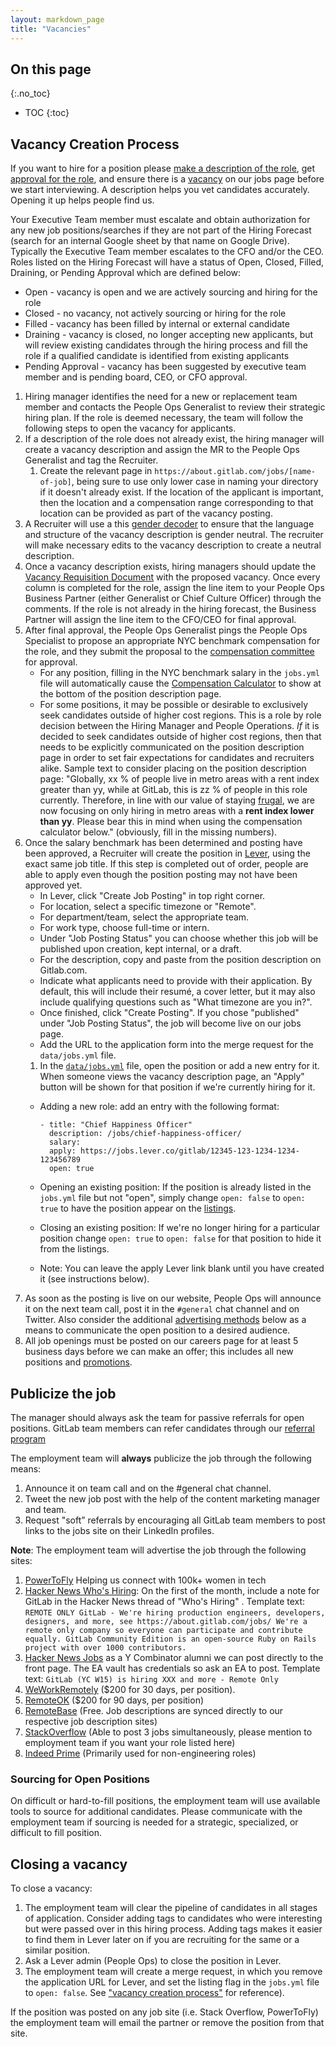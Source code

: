 ```yaml
---
layout: markdown_page
title: "Vacancies"
---
```


## On this page
{:.no_toc}

- TOC
{:toc}

## Vacancy Creation Process

If you want to hire for a position please [make a description of the role](#vacancy-creation-process),
get [approval for the role](#vacancy-creation-process), and ensure there is a
[vacancy](#vacancy-creation-process) on our jobs page before we start interviewing.
A description helps you vet candidates accurately. Opening it up helps people find us.

Your Executive Team member must escalate and obtain authorization for any new
job positions/searches if they are not part of the Hiring Forecast (search for
an internal Google sheet by that name on Google Drive). Typically the Executive
Team member escalates to the CFO and/or the CEO. Roles listed on the
Hiring Forecast will have a status of Open, Closed, Filled, Draining, or Pending
Approval which are defined below:

* Open - vacancy is open and we are actively sourcing and hiring for the role
* Closed - no vacancy, not actively sourcing or hiring for the role
* Filled - vacancy has been filled by internal or external candidate
* Draining - vacancy is closed, no longer accepting new applicants, but will review existing candidates through the hiring process and fill the role if a qualified candidate is identified from existing applicants
* Pending Approval - vacancy has been suggested by executive team member and is pending board, CEO, or CFO approval.

1. Hiring manager identifies the need for a new or replacement team member and contacts the People Ops Generalist to review their strategic hiring plan. If the role is deemed necessary, the team will follow the following steps to open the vacancy for applicants.
1. If a description of the role does not already exist, the hiring manager will create a vacancy description and assign the MR to the People Ops Generalist and tag the Recruiter.
    1. Create the relevant page in `https://about.gitlab.com/jobs/[name-of-job]`, being sure to use only lower case in naming your directory if it doesn't already exist. If the location of the applicant is important, then the location and a compensation range corresponding to that location can be provided as part of the vacancy posting.
1. A Recruiter will use a this [gender decoder](http://gender-decoder.katmatfield.com/) to ensure that the language and structure of the vacancy description is gender neutral. The recruiter will make necessary edits to the vacancy description to create a neutral description.
1. Once a vacancy description exists, hiring managers should update the [Vacancy Requisition Document](https://docs.google.com/a/gitlab.com/spreadsheets/d/12VgxbGXshbbvqtDd2Tg_P9ETAwB82JEa6F6WAJwdV2U/edit?usp=sharing) with the proposed vacancy. Once every column is completed for the role, assign the line item to your People Ops Business Partner (either Generalist or Chief Culture Officer) through the comments. If the role is not already in the hiring forecast, the Business Partner will assign the line item to the CFO/CEO for final approval.
1. After final approval, the People Ops Generalist pings the People Ops Specialist to propose an appropriate NYC benchmark compensation for the role, and they submit the proposal to the [compensation committee](/handbook/people-operations/global-compensation/#compensation-committee) for approval.
   - For any position, filling in the NYC benchmark salary in the `jobs.yml` file will automatically cause the [Compensation Calculator](/handbook/people-operations/global-compensation) to show at the bottom of the position description page.
   - For some positions, it may be possible or desirable to exclusively seek candidates outside of higher cost regions. This is a role by role decision between the Hiring Manager and People Operations. _If_ it is decided to seek candidates outside of higher cost regions, then that needs to be explicitly communicated on the position description page in order to set fair expectations for candidates and recruiters alike. Sample text to consider placing on the position description page: "Globally, xx % of people live in metro areas with a rent index greater than yy, while at GitLab, this is zz % of people in this role currently. Therefore, in line with our value of staying [frugal](/handbook/values), we are now focusing on only hiring in metro areas with a **rent index lower than yy**. Please bear this in mind when using the compensation calculator below." (obviously, fill in the missing numbers).
1. Once the salary benchmark has been determined and posting have been approved, a Recruiter will create the position in [Lever](https://hire.lever.co/jobs), using the exact same job title. If this step is completed out of order, people are able to apply even though the position posting may not have been approved yet.
   * In Lever, click "Create Job Posting" in top right corner.
   * For location, select a specific timezone or "Remote".
   * For department/team, select the appropriate team.
   * For work type, choose full-time or intern.
   * Under "Job Posting Status" you can choose whether this job will be published upon creation, kept internal, or a draft.
   * For the description, copy and paste from the position description on Gitlab.com.
   * Indicate what applicants need to provide with their application. By default, this will include their resumé, a cover letter, but it may also include qualifying questions such as "What timezone are you in?".
   * Once finished, click "Create Posting". If you chose "published" under "Job Posting Status", the job will become live on our jobs page.
   * Add the URL to the application form into the merge request for the `data/jobs.yml` file.
   1. In the [`data/jobs.yml`](https://gitlab.com/gitlab-com/www-gitlab-com/blob/master/data/jobs.yml) file, open the position or add a new entry for it. When someone views the vacancy description page, an "Apply" button will be shown for that position if we're currently hiring for it.
     - Adding a new role: add an entry with the following format:

       ```
       - title: "Chief Happiness Officer"
         description: /jobs/chief-happiness-officer/
         salary:
         apply: https://jobs.lever.co/gitlab/12345-123-1234-1234-123456789
         open: true
       ```

     - Opening an existing position: If the position is already listed in the `jobs.yml` file but not "open", simply change `open: false` to `open: true` to have the position appear on the [listings](/jobs/).
     - Closing an existing position: If we're no longer hiring for a particular position change `open: true` to `open: false` for that position to hide it from the listings.
     - Note: You can leave the apply Lever link blank until you have created it (see instructions below).
 1. As soon as the posting is live on our website, People Ops will announce it on the next team call, post it in the `#general` chat channel and on Twitter. Also consider the additional [advertising methods](#publicize-the-job) below as a means to communicate the open position to a desired audience.
 1. All job openings must be posted on our careers page for at least 5 business days before we can make an offer; this includes all new positions and [promotions](/handbook/people-operations/#promotions).

## Publicize the job

The manager should always ask the team for passive referrals for open positions. GitLab team members can refer candidates through our [referral program](/handbook/incentives/#referral-bonuses)

The employment team will **always** publicize the job through the following means:

1. Announce it on team call and on the #general chat channel.
1. Tweet the new job post with the help of the content marketing manager and team.
1. Request "soft” referrals by encouraging all GitLab team members to post links to the jobs site on their LinkedIn profiles.

**Note**: The employment team will advertise the job through the following sites:

1. [PowerToFly](https://www.powertofly.com) Helping us connect with 100k+ women in tech
1. [Hacker News Who's Hiring](https://news.ycombinator.com/ask): On the first of the month, include a note for GitLab in the Hacker News thread of "Who's Hiring" . Template text:
`REMOTE ONLY GitLab - We're hiring production engineers, developers, designers, and more, see https://about.gitlab.com/jobs/ We're a remote only company so everyone can participate and contribute equally. GitLab Community Edition is an open-source Ruby on Rails project with over 1000 contributors.`
1. [Hacker News Jobs](https://news.ycombinator.com/jobs) as a Y Combinator alumni we can post directly to the front page. The EA vault has credentials so ask an EA to post. Template text: `GitLab (YC W15) is hiring XXX and more - Remote Only`
1. [WeWorkRemotely](https://weworkremotely.com) ($200 for 30 days, per position).
1. [RemoteOK](https://remoteok.io) ($200 for 90 days, per position)
1. [RemoteBase](https://remotebase.io/) (Free. Job descriptions are synced directly to our respective job description sites)
1. [StackOverflow](http://stackoverflow.com/jobs) (Able to post 3 jobs simultaneously, please mention to employment team if you want your role listed here)
1. [Indeed Prime](http://www.indeed.com/) (Primarily used for non-engineering roles)

### Sourcing for Open Positions

On difficult or hard-to-fill positions, the employment team will use available tools to source for additional candidates. Please communicate with the employment team if sourcing is needed for a strategic, specialized, or difficult to fill position.

## Closing a vacancy

To close a vacancy:

1. The employment team will clear the pipeline of candidates in all stages of application. Consider adding tags to candidates who were interesting but were passed over in this hiring process. Adding tags makes it easier to find them in Lever later on if you are recruiting for the same or a similar position.
1. Ask a Lever admin (People Ops) to close the position in Lever.
1. The employment team will create a merge request, in which you remove the application URL for Lever, and set the listing flag in the `jobs.yml` file to `open: false`. See ["vacancy creation process"](#vacancy-creation-process) for reference).

If the position was posted on any job site (i.e. Stack Overflow, PowerToFly) the employment team will email the partner or remove the position from that site.
